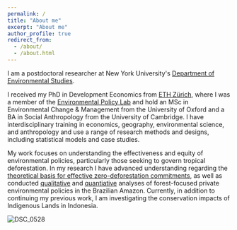 ```yaml
---
permalink: /
title: "About me"
excerpt: "About me"
author_profile: true
redirect_from: 
  - /about/
  - /about.html
---
```

I am a postdoctoral researcher at New York University's [Department of Environmental Studies](https://as.nyu.edu/departments/environment.html). 

I received my PhD in Development Economics from [ETH Zürich](https://ethz.ch/en.html), where I was a member of the [Environmental Policy Lab](https://epl.ethz.ch/) and hold an MSc in Environmental Change & Management from the University of Oxford and a BA in Social Anthropology from the University of Cambridge. I have interdisciplinary training in economics, geography, environmental science, and anthropology and use a range of research methods and designs, including statistical models and case studies.

My work focuses on understanding the effectiveness and equity of environmental policies, particularly those seeking to govern tropical deforestation. In my research I have advanced understanding regarding the [theoretical basis for effective zero-deforestation commitments](https://doi.org/10.1016/j.gloenvcha.2018.11.003), as well as conducted [qualitative](https://doi.org/10.1016/j.jclepro.2021.130031) and [quantiative](https://papers.ssrn.com/sol3/papers.cfm?abstract_id=3988688) analyses of forest-focused private environmental policies in the Brazilian Amazon. Currently, in addition to continuing my previous work, I am investigating the conservation impacts of Indigenous Lands in Indonesia.

![DSC_0528](https://sam-a-levy.github.io/images/DSC_0545.jpeg)
